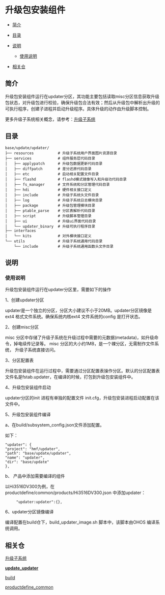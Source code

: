 # 升级包安装组件<a name="ZH-CN_TOPIC_0000001148614629"></a>

-   [简介](#section184mcpsimp)
-   [目录](#section198mcpsimp)
-   [说明](#section218mcpsimp)
    -   [使用说明](#section220mcpsimp)

-   [相关仓](#section247mcpsimp)

## 简介<a name="section184mcpsimp"></a>

升级包安装组件运行在updater分区，其功能主要包括读取misc分区信息获取升级包状态，对升级包进行校验，确保升级包合法有效；然后从升级包中解析出升级的可执行程序，创建子进程并启动升级程序。具体升级的动作由升级脚本控制。

更多升级子系统相关概念，请参考：[升级子系统](https://gitee.com/openharmony/docs/blob/master/zh-cn/readme/%E5%8D%87%E7%BA%A7%E5%AD%90%E7%B3%BB%E7%BB%9F.md)

## 目录<a name="section198mcpsimp"></a>

```
base/update/updater/
├── resources           # 升级子系统用户界面图片资源目录
├── services            # 组件服务层代码目录
│   ├── applypatch      # 升级包数据更新代码目录
│   ├── diffpatch       # 差分还原代码目录
│   ├── etc             # 启动相关配置文件目录
│   ├── flashd          # flashd模式镜像写入和升级功代码目录
│   ├── fs_manager      # 文件系统和分区管理代码目录
│   ├── hdi             # 硬件相关接口定义
│   ├── include         # 升级子系统头文件目录
│   ├── log             # 升级子系统日志模块目录
│   ├── package         # 升级包管理模块目录
│   ├── ptable_parse    # 分区表解析代码目录
│   ├── script          # 升级脚本管理目录
│   ├── ui              # 升级ui界面代码目录
│   └── updater_binary  # 升级可执行程序目录
├── interfaces
│   └── kits            # 对外模块接口定义
└── utils               # 升级子系统通用代码目录
    └── include         # 升级子系统通用函数头文件目录
```

## 说明<a name="section218mcpsimp"></a>

### 使用说明<a name="section220mcpsimp"></a>

升级包安装组件运行在updater分区里，需要如下的操作

1、创建updater分区

updater是一个独立的分区，分区大小建议不小于20MB。updater分区镜像是ext4 格式文件系统。确保系统内核ext4 文件系统的config 是打开状态。

2、创建misc分区

misc 分区中存储了升级子系统在升级过程中需要的元数据\(metadata\)，如升级命令，掉电续传记录等。 misc 分区的大小约1MB，是一个裸分区，无需制作文件系统， 升级子系统直接访问。

3、分区配置表

升级包安装组件在运行过程中，需要通过分区配置表操作分区。默认的分区配置表文件名是fstab.updater，在编译的时候，打包到升级包安装组件中。

4、升级包安装组件启动

updater分区的init 进程有单独的配置文件 init.cfg，升级包安装进程启动配置在该文件中。

5、升级包安装组件编译

a、在build/subsystem\_config.json文件添加配置。

如下：

```
"updater": {
"project": "hmf/updater",
"path": "base/update/updater",
"name": "updater",
"dir": "base/update"
},
```

b、 产品中添加需要编译的组件

以Hi3516DV300为例，在productdefine/common/products/Hi3516DV300.json 中添加updater：

```
     "updater:updater":{},
```

6、updater分区镜像编译

编译配置在build仓下，build\_updater\_image.sh 脚本中，该脚本由OHOS 编译系统调用。

## 相关仓<a name="section247mcpsimp"></a>

[升级子系统](https://gitee.com/openharmony/docs/blob/master/zh-cn/readme/%E5%8D%87%E7%BA%A7%E5%AD%90%E7%B3%BB%E7%BB%9F.md)

[**update\_updater**](https://gitee.com/openharmony/update_updater)

[build](https://gitee.com/openharmony/build)

[productdefine\_common](https://gitee.com/openharmony/productdefine_common)

